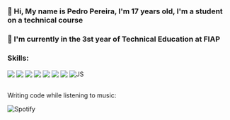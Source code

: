  ### 👋 Hi, My name is Pedro Pereira, I'm 17 years old, I'm a student on a technical course
### 👀  I'm currently in the 3st year of Technical Education at FIAP

### Skills: 
<div style="display: inline_block">
    <img align="center" alt"HTML5" src="https://img.shields.io/badge/HTML5-E34F26?style=for-the-badge&logo=html5&logoColor=white"/>
    <img align="center" alt"CSS" src="https://img.shields.io/badge/CSS3-1572B6?style=for-the-badge&logo=css3&logoColor=white"/>
    <img align="center" alt"Bootstrap" src="https://img.shields.io/badge/Bootstrap-563D7C?style=for-the-badge&logo=bootstrap&logoColor=white"/>
    <img align="center" alt"Node.JS" src="https://img.shields.io/badge/Node.js-43853D?style=for-the-badge&logo=node.js&logoColor=white"/>
    <img align="center" alt"MongoDB" src="https://img.shields.io/badge/MongoDB-4EA94B?style=for-the-badge&logo=mongodb&logoColor=white"/>
    <img align="center" alt"SQL-Server" src="https://img.shields.io/badge/Microsoft%20SQL%20Server-CC2927?style=for-the-badge&logo=microsoft%20sql%20server&logoColor=white"/>
    <img align="center" alt"Python" src="https://img.shields.io/badge/Python-007ec6?style=for-the-badge&logo=python&logoColor=ffd43b"/>
    <img align="center" alt="JS" src="https://camo.githubusercontent.com/2c1833c4640e466c2a29a4cfbb5c14cd5aef25291dd4254d5446a731fd35592d/68747470733a2f2f696d672e736869656c64732e696f2f62616467652f6a6176617363726970742d6637646631653f7374796c653d666f722d7468652d6261646765266c6f676f3d6a617661736372697074266c6f676f436f6c6f723d7768697465">
</div></br>

<div style="display: inline_block">
    <p>Writing code while listening to music: </p>
    <img align="center" alt="Spotify" src="https://camo.githubusercontent.com/1ec81f889acda4e37866ddc7324796839875c3a1e5602a267f6c5e310228c828/68747470733a2f2f696d672e736869656c64732e696f2f62616467652f53706f746966792d3145443736303f267374796c653d666f722d7468652d6261646765266c6f676f3d73706f74696679266c6f676f436f6c6f723d7768697465"
    
 
</div></br>
